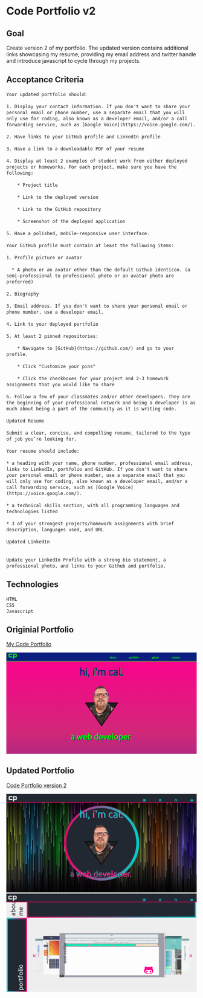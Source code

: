 # Code Portfolio v2


## Goal
Create version 2 of my portfolio.  The updated version contains additional links showcasing my resume, providing my email address and twitter handle and introduce javascript to cycle through my projects.  


## Acceptance Criteria

```
Your updated portfolio should:

1. Display your contact information. If you don't want to share your personal email or phone number, use a separate email that you will only use for coding, also known as a developer email, and/or a call forwarding service, such as [Google Voice](https://voice.google.com/).

2. Have links to your GitHub profile and LinkedIn profile

3. Have a link to a downloadable PDF of your resume

4. Display at least 2 examples of student work from either deployed projects or homeworks. For each project, make sure you have the following:

	* Project title

	* Link to the deployed version

	* Link to the GitHub repository

	* Screenshot of the deployed application

5. Have a polished, mobile-responsive user interface.

Your GitHub profile must contain at least the following items:

1. Profile picture or avatar

  * A photo or an avatar other than the default Github identicon. (a semi-professional to professional photo or an avatar photo are preferred)

2. Biography

3. Email address. If you don't want to share your personal email or phone number, use a developer email.

4. Link to your deployed portfolio

5. At least 2 pinned repositories:

	* Navigate to [GitHub](https://github.com/) and go to your profile.

	* Click "Customize your pins"

	* Click the checkboxes for your project and 2-3 homework assignments that you would like to share

6. Follow a few of your classmates and/or other developers. They are the beginning of your professional network and being a developer is as much about being a part of the community as it is writing code.

Updated Resume 

Submit a clear, concise, and compelling resume, tailored to the type of job you’re looking for.

Your resume should include:

* a heading with your name, phone number, professional email address, links to LinkedIn, portfolio and GitHub. If you don't want to share your personal email or phone number, use a separate email that you will only use for coding, also known as a developer email, and/or a call forwarding service, such as [Google Voice](https://voice.google.com/).

* a technical skills section, with all programming languages and technologies listed

* 3 of your strongest projects/homework assignments with brief description, languages used, and URL

Updated LinkedIn


Update your LinkedIn Profile with a strong bio statement, a professional photo, and links to your Github and portfolio.

```
## Technologies

```
HTML
CSS
Javascript

```


## Originial Portfolio
[My Code Portfolio](http://cpaschall.github.io/code-portfolio)

![Main Page of my Code Portfolio](./assets/images/main-page-sh.png)

## Updated Portfolio

[Code Portfolio version 2](http://cpaschall.github.io/code-portfolio-v2)

![Main Page of my Code Portfolio](./assets/images/codeportv2-1.png)
![Main Page of my Code Portfolio](./assets/images/codeportv2-2.png)